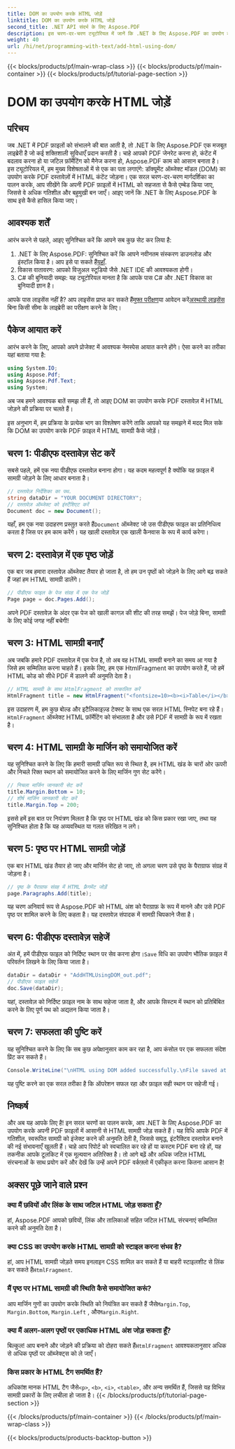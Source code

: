 ```yaml
---
title: DOM का उपयोग करके HTML जोड़ें
linktitle: DOM का उपयोग करके HTML जोड़ें
second_title: .NET API संदर्भ के लिए Aspose.PDF
description: इस चरण-दर-चरण ट्यूटोरियल में जानें कि .NET के लिए Aspose.PDF का उपयोग करके PDF दस्तावेज़ों में HTML सामग्री कैसे जोड़ें। अपनी PDF फ़ाइलों को आसानी से गतिशील HTML फ़ॉर्मेटिंग के साथ बेहतर बनाएँ।
weight: 40
url: /hi/net/programming-with-text/add-html-using-dom/
---
```


{{< blocks/products/pf/main-wrap-class >}}
{{< blocks/products/pf/main-container >}}
{{< blocks/products/pf/tutorial-page-section >}}

# DOM का उपयोग करके HTML जोड़ें

## परिचय

जब .NET में PDF फ़ाइलों को संभालने की बात आती है, तो .NET के लिए Aspose.PDF एक मजबूत लाइब्रेरी है जो कई शक्तिशाली सुविधाएँ प्रदान करती है। चाहे आपको PDF जेनरेट करना हो, कंटेंट में बदलाव करना हो या जटिल फ़ॉर्मेटिंग को मैनेज करना हो, Aspose.PDF काम को आसान बनाता है। इस ट्यूटोरियल में, हम मुख्य विशेषताओं में से एक का पता लगाएंगे: डॉक्यूमेंट ऑब्जेक्ट मॉडल (DOM) का उपयोग करके PDF दस्तावेज़ों में HTML कंटेंट जोड़ना। एक सरल चरण-दर-चरण मार्गदर्शिका का पालन करके, आप सीखेंगे कि अपनी PDF फ़ाइलों में HTML को सहजता से कैसे एम्बेड किया जाए, जिससे वे अधिक गतिशील और बहुमुखी बन जाएँ। आइए जानें कि .NET के लिए Aspose.PDF के साथ इसे कैसे हासिल किया जाए।

## आवश्यक शर्तें

आरंभ करने से पहले, आइए सुनिश्चित करें कि आपने सब कुछ सेट कर लिया है:

1.  .NET के लिए Aspose.PDF: सुनिश्चित करें कि आपने नवीनतम संस्करण डाउनलोड और इंस्टॉल किया है। आप इसे पा सकते हैं[यहाँ](https://releases.aspose.com/pdf/net/).
2. विकास वातावरण: आपको विजुअल स्टूडियो जैसे .NET IDE की आवश्यकता होगी।
3. C# की बुनियादी समझ: यह ट्यूटोरियल मानता है कि आपके पास C# और .NET विकास का बुनियादी ज्ञान है।

आपके पास लाइसेंस नहीं है? आप लाइसेंस प्राप्त कर सकते हैं[मुफ्त परीक्षण](https://releases.aspose.com/)या आवेदन करें[अस्थायी लाइसेंस](https://purchase.aspose.com/temporary-license/) बिना किसी सीमा के लाइब्रेरी का परीक्षण करने के लिए।

## पैकेज आयात करें

आरंभ करने के लिए, आपको अपने प्रोजेक्ट में आवश्यक नेमस्पेस आयात करने होंगे। ऐसा करने का तरीका यहां बताया गया है:

```csharp
using System.IO;
using Aspose.Pdf;
using Aspose.Pdf.Text;
using System;
```

अब जब हमने आवश्यक बातें समझ ली हैं, तो आइए DOM का उपयोग करके PDF दस्तावेज़ में HTML जोड़ने की प्रक्रिया पर चलते हैं।

इस अनुभाग में, हम प्रक्रिया के प्रत्येक भाग का विश्लेषण करेंगे ताकि आपको यह समझने में मदद मिल सके कि DOM का उपयोग करके PDF फ़ाइल में HTML सामग्री कैसे जोड़ें।

## चरण 1: पीडीएफ दस्तावेज़ सेट करें

सबसे पहले, हमें एक नया पीडीएफ दस्तावेज़ बनाना होगा। यह कदम महत्वपूर्ण है क्योंकि यह फ़ाइल में सामग्री जोड़ने के लिए आधार बनाता है।

```csharp
// दस्तावेज़ निर्देशिका का पथ.
string dataDir = "YOUR DOCUMENT DIRECTORY";
// दस्तावेज़ ऑब्जेक्ट को इंस्टैंशिएट करें
Document doc = new Document();
```

 यहाँ, हम एक नया उदाहरण प्रस्तुत करते हैं`Document` ऑब्जेक्ट जो उस पीडीएफ फाइल का प्रतिनिधित्व करता है जिस पर हम काम करेंगे। यह खाली दस्तावेज़ एक खाली कैनवास के रूप में कार्य करेगा।

## चरण 2: दस्तावेज़ में एक पृष्ठ जोड़ें

एक बार जब हमारा दस्तावेज़ ऑब्जेक्ट तैयार हो जाता है, तो हम उन पृष्ठों को जोड़ने के लिए आगे बढ़ सकते हैं जहां हम HTML सामग्री डालेंगे।

```csharp
// पीडीएफ फाइल के पेज संग्रह में एक पेज जोड़ें
Page page = doc.Pages.Add();
```

अपने PDF दस्तावेज़ के अंदर एक पेज को खाली कागज़ की शीट की तरह समझें। पेज जोड़े बिना, सामग्री के लिए कोई जगह नहीं बचेगी!

## चरण 3: HTML सामग्री बनाएँ

अब जबकि हमारे PDF दस्तावेज़ में एक पेज है, तो अब वह HTML सामग्री बनाने का समय आ गया है जिसे हम सम्मिलित करना चाहते हैं। इसके लिए, हम एक HtmlFragment का उपयोग करते हैं, जो हमें HTML कोड को सीधे PDF में डालने की अनुमति देता है।

```csharp
// HTML सामग्री के साथ HtmlFragment को तत्कालित करें
HtmlFragment title = new HtmlFragment("<fontsize=10><b><i>Table</i></b></fontsize>");
```

 इस उदाहरण में, हम कुछ बोल्ड और इटैलिकाइज़्ड टेक्स्ट के साथ एक सरल HTML स्निपेट बना रहे हैं।`HtmlFragment` ऑब्जेक्ट HTML फ़ॉर्मेटिंग को संभालता है और उसे PDF में सामग्री के रूप में रखता है।

## चरण 4: HTML सामग्री के मार्जिन को समायोजित करें

यह सुनिश्चित करने के लिए कि हमारी सामग्री उचित रूप से स्थित है, हम HTML खंड के चारों ओर ऊपरी और निचले रिक्त स्थान को समायोजित करने के लिए मार्जिन गुण सेट करेंगे।

```csharp
// निचला मार्जिन जानकारी सेट करें
title.Margin.Bottom = 10;
// शीर्ष मार्जिन जानकारी सेट करें
title.Margin.Top = 200;
```

इससे हमें इस बात पर नियंत्रण मिलता है कि पृष्ठ पर HTML खंड को किस प्रकार रखा जाए, तथा यह सुनिश्चित होता है कि यह अव्यवस्थित या गलत संरेखित न लगे।

## चरण 5: पृष्ठ पर HTML सामग्री जोड़ें

एक बार HTML खंड तैयार हो जाए और मार्जिन सेट हो जाए, तो अगला चरण उसे पृष्ठ के पैराग्राफ संग्रह में जोड़ना है।

```csharp
// पृष्ठ के पैराग्राफ संग्रह में HTML फ़्रैगमेंट जोड़ें
page.Paragraphs.Add(title);
```

यह चरण अनिवार्य रूप से Aspose.PDF को HTML अंश को पैराग्राफ़ के रूप में मानने और उसे PDF पृष्ठ पर शामिल करने के लिए कहता है। यह दस्तावेज़ संपादक में सामग्री चिपकाने जैसा है।

## चरण 6: पीडीएफ दस्तावेज़ सहेजें

 अंत में, हमें पीडीएफ फाइल को निर्दिष्ट स्थान पर सेव करना होगा।`Save` विधि का उपयोग भौतिक फ़ाइल में परिवर्तन लिखने के लिए किया जाता है।

```csharp
dataDir = dataDir + "AddHTMLUsingDOM_out.pdf";
// पीडीएफ फाइल सहेजें
doc.Save(dataDir);
```

यहां, दस्तावेज़ को निर्दिष्ट फ़ाइल नाम के साथ सहेजा जाता है, और आपके सिस्टम में स्थान को प्रतिबिंबित करने के लिए पूर्ण पथ को अद्यतन किया जाता है।

## चरण 7: सफलता की पुष्टि करें

यह सुनिश्चित करने के लिए कि सब कुछ अपेक्षानुसार काम कर रहा है, आप कंसोल पर एक सफलता संदेश प्रिंट कर सकते हैं।

```csharp
Console.WriteLine("\nHTML using DOM added successfully.\nFile saved at " + dataDir);
```

यह पुष्टि करने का एक सरल तरीका है कि ऑपरेशन सफल रहा और फ़ाइल सही स्थान पर सहेजी गई।

## निष्कर्ष

और अब यह आपके लिए है! इन सरल चरणों का पालन करके, आप .NET के लिए Aspose.PDF का उपयोग करके अपनी PDF फ़ाइलों में आसानी से HTML सामग्री जोड़ सकते हैं। यह विधि आपके PDF में गतिशील, स्वरूपित सामग्री को इंजेक्ट करने की अनुमति देती है, जिससे समृद्ध, इंटरैक्टिव दस्तावेज़ बनाने की नई संभावनाएँ खुलती हैं। चाहे आप रिपोर्ट को स्वचालित कर रहे हों या कस्टम PDF बना रहे हों, यह तकनीक आपके टूलकिट में एक मूल्यवान अतिरिक्त है। तो आगे बढ़ें और अधिक जटिल HTML संरचनाओं के साथ प्रयोग करें और देखें कि उन्हें अपने PDF वर्कफ़्लो में एकीकृत करना कितना आसान है!

## अक्सर पूछे जाने वाले प्रश्न

### क्या मैं छवियों और लिंक के साथ जटिल HTML जोड़ सकता हूँ?
हां, Aspose.PDF आपको छवियों, लिंक और तालिकाओं सहित जटिल HTML संरचनाएं सम्मिलित करने की अनुमति देता है।

### क्या CSS का उपयोग करके HTML सामग्री को स्टाइल करना संभव है?
 हां, आप HTML सामग्री जोड़ते समय इनलाइन CSS शामिल कर सकते हैं या बाहरी स्टाइलशीट से लिंक कर सकते हैं`HtmlFragment`.

### मैं पृष्ठ पर HTML सामग्री की स्थिति कैसे समायोजित करूं?
 आप मार्जिन गुणों का उपयोग करके स्थिति को नियंत्रित कर सकते हैं जैसे`Margin.Top`, `Margin.Bottom`, `Margin.Left` , और`Margin.Right`.

### क्या मैं अलग-अलग पृष्ठों पर एकाधिक HTML अंश जोड़ सकता हूँ?
 बिल्कुल! आप बनाने और जोड़ने की प्रक्रिया को दोहरा सकते हैं`HtmlFragment` आवश्यकतानुसार अधिक से अधिक पृष्ठों पर ऑब्जेक्ट्स को ले जाएँ।

### किस प्रकार के HTML टैग समर्थित हैं?
 अधिकांश मानक HTML टैग जैसे`<p>`, `<b>`, `<i>`, `<table>`, और अन्य समर्थित हैं, जिससे यह विभिन्न सामग्री प्रकारों के लिए लचीला हो जाता है।
{{< /blocks/products/pf/tutorial-page-section >}}

{{< /blocks/products/pf/main-container >}}
{{< /blocks/products/pf/main-wrap-class >}}

{{< blocks/products/products-backtop-button >}}
